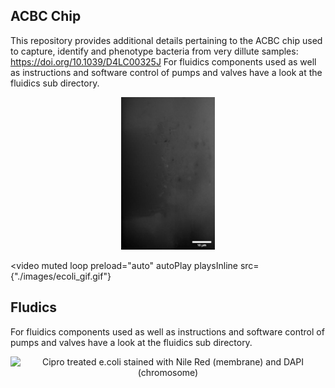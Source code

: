 ## ACBC Chip
This repository provides additional details pertaining to the ACBC chip used to capture, identify and phenotype bacteria from very dillute samples:
https://doi.org/10.1039/D4LC00325J
For fluidics components used as well as instructions and software control of pumps and valves have a look at the fluidics sub directory.
<div align="center">

<img src="./images/ecoli_gif.gif" alt="E. coli trapping" width="150" />
</div>

<video
   muted
   loop
   preload="auto"
   autoPlay
   playsInline
   src={"./images/ecoli_gif.gif"}
></video>


## Fludics
For fluidics components used as well as instructions and software control of pumps and valves have a look at the fluidics sub directory.

<div align="center">
<img src="./images/cipro_gif.gif" alt="Cipro treated e.coli stained with Nile Red (membrane) and DAPI (chromosome)" width="500" />
</div>
